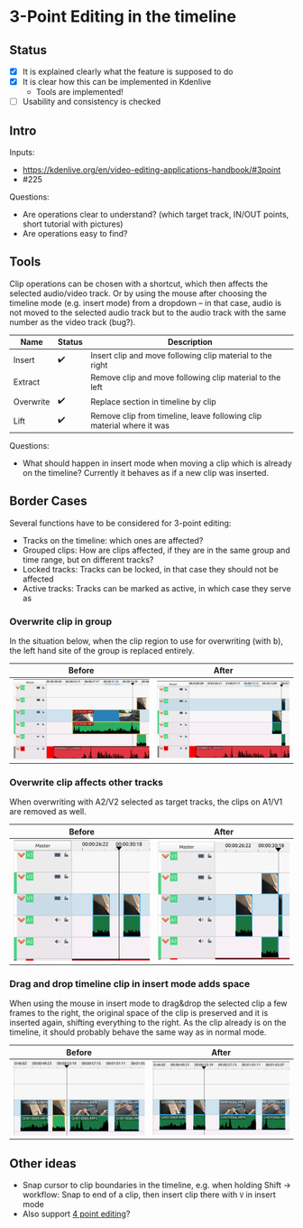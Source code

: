# 3-Point Editing in the timeline

## Status

* [x] It is explained clearly what the feature is supposed to do
* [x] It is clear how this can be implemented in Kdenlive
  * Tools are implemented!
* [ ] Usability and consistency is checked

## Intro

Inputs:

* https://kdenlive.org/en/video-editing-applications-handbook/#3point
* #225

Questions:

* Are operations clear to understand? (which target track, IN/OUT points, short tutorial with pictures)
* Are operations easy to find?

## Tools

Clip operations can be chosen with a shortcut, which then affects the selected audio/video track. Or by using the mouse after choosing the timeline mode (e.g. insert mode) from a dropdown – in that case, audio is not moved to the selected audio track but to the audio track with the same number as the video track (bug?).

| Name | Status | Description |
| --- | --- | --- |
| Insert | ✔️ | Insert clip and move following clip material to the right
| Extract | | Remove clip and move following clip material to the left
| Overwrite | ✔️ | Replace section in timeline by clip
| Lift | ✔️ | Remove clip from timeline, leave following clip material where it was

Questions:

* What should happen in insert mode when moving a clip which is already on the timeline? Currently it behaves as if a new clip was inserted.


## Border Cases

Several functions have to be considered for 3-point editing:

* Tracks on the timeline: which ones are affected?
* Grouped clips: How are clips affected, if they are in the same group and time range, but on different tracks?
* Locked tracks: Tracks can be locked, in that case they should not be affected
* Active tracks: Tracks can be marked as active, in which case they serve as 

### Overwrite clip in group

In the situation below, when the clip region to use for overwriting (with <kbd>b</kbd>), the left hand site of the group is replaced entirely.

| Before | After |
|---|---|
| ![image](uploads/33f81ef16dde4e8daad7b97f80b733c2/image.png) | ![image](uploads/ba1c54525135f43b58edb8d5699fa17a/image.png) |

### Overwrite clip affects other tracks

When overwriting with A2/V2 selected as target tracks, the clips on A1/V1 are removed as well.

| Before | After |
|---|---|
| ![image](uploads/b15df17626397f84d52dc7a3ca43efac/image.png) | ![image](uploads/911f1ea47aaab84fd7d77058f06bb1f9/image.png) |


### Drag and drop timeline clip in insert mode adds space

When using the mouse in insert mode to drag&drop the selected clip a few frames to the right, the original space of the clip is preserved and it is inserted again, shifting everything to the right. As the clip already is on the timeline, it should probably behave the same way as in normal mode.

| Before | After |
|---|---|
| ![image](uploads/35b118c0f1e85648afd583422de48492/image.png) | ![image](uploads/79f4f0d8d7b30507e12e988cc3191d96/image.png) |


## Other ideas

* Snap cursor to clip boundaries in the timeline, e.g. when holding Shift → workflow: Snap to end of a clip, then insert clip there with `V` in insert mode
* Also support [4 point editing](https://www.premiumbeat.com/blog/3-and-4-point-editing-premiere-pro/)?